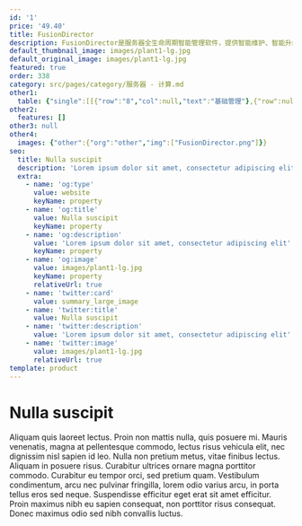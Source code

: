 ```yaml
---
id: '1'
price: '49.40'
title: FusionDirector
description: FusionDirector是服务器全生命周期智能管理软件，提供智能维护、智能升级、智能发现、智能节能和智能部署五大智能管理功能，运维效率提升30%，实时可视化界面为客户提供极致体验
default_thumbnail_image: images/plant1-lg.jpg
default_original_image: images/plant1-lg.jpg
featured: true
order: 338
category: src/pages/category/服务器 - 计算.md
other1: 
  table: {"single":[[{"row":"8","col":null,"text":"基础管理"},{"row":null,"col":null,"text":"华为服务器型号"},{"row":null,"col":null,"text":"支持华为服务器主流型号"}],[{"row":null,"col":null,"text":"非华为服务器型号"},{"row":null,"col":null,"text":"支持非华为服务器主流型号"}],[{"row":null,"col":null,"text":"告警监控"},{"row":null,"col":null,"text":"7x24小时告警远程监控和自动创建问题单"}],[{"row":null,"col":null,"text":"可视化"},{"row":null,"col":null,"text":"3D数据模型，可视化展示数据中心和机柜的异常设备、空间、温度、功耗、年限等信息。"}],[{"row":null,"col":null,"text":"设备管理规模"},{"row":null,"col":null,"text":"单套：12000机架或200框 E9000\n分级：可级联256套，管理规模达300万台（256*12000台）。"}],[{"row":null,"col":null,"text":"组网约束"},{"row":null,"col":null,"text":"支持IPV4、IPV6组网"}],[{"row":null,"col":null,"text":"分辨率"},{"row":null,"col":null,"text":"推荐显示分辨率：1920*1080/1680*1050"}],[{"row":null,"col":null,"text":"浏览器"},{"row":null,"col":null,"text":"Google Chrome、Mozilla Firefox、Safari、Microsoft Edge"}],[{"row":"5","col":null,"text":"智能运维"},{"row":null,"col":null,"text":"智能维护"},{"row":null,"col":null,"text":"实现高达93%准确率的诊断率；AI内存故障自愈技术，覆盖宕机场景达85.44%，实现预诊愈一体化，降低50%宕机率；AI硬盘故障预测技术，可提前 7-30天预警硬盘风险。"}],[{"row":null,"col":null,"text":"智能升级"},{"row":null,"col":null,"text":"一次制定策略，一键批量升级，提高运维质量，降低运维成本，升级效率提升20倍。"}],[{"row":null,"col":null,"text":"智能节能"},{"row":null,"col":null,"text":"DEMT 2.0 整机能效比提升18%，每万台服务器年节省OPEX约值400台服务器。"}],[{"row":null,"col":null,"text":"智能发现"},{"row":null,"col":null,"text":"实现服务器资产自动盘点，准确率100%，秒级输出盘点报告，实时轨迹可视化追踪，提高空间利用率，对比人工盘点效益，每1000个机柜每年节省约10万美金。"}],[{"row":null,"col":null,"text":"智能部署"},{"row":null,"col":null,"text":"支持主流操作系统部署，从硬件规划到上层软件实现10倍上线效率，自动化配置、纳管、OS部署能力实现100台/天。"}],[{"row":null,"col":null,"text":"能力开放"},{"row":null,"col":null,"text":"能力开放"},{"row":null,"col":null,"text":"提供遵循RESTful协议的北向API接口，包括基础管理和智能运维等接口，大幅度简化与第三方系统的集成，缩短业务上线时间。"}]]}
other2:
  features: []
other3: null
other4:
  images: {"other":{"org":"other","img":["FusionDirector.png"]}}
seo:
  title: Nulla suscipit
  description: 'Lorem ipsum dolor sit amet, consectetur adipiscing elit'
  extra:
    - name: 'og:type'
      value: website
      keyName: property
    - name: 'og:title'
      value: Nulla suscipit
      keyName: property
    - name: 'og:description'
      value: 'Lorem ipsum dolor sit amet, consectetur adipiscing elit'
      keyName: property
    - name: 'og:image'
      value: images/plant1-lg.jpg
      keyName: property
      relativeUrl: true
    - name: 'twitter:card'
      value: summary_large_image
    - name: 'twitter:title'
      value: Nulla suscipit
    - name: 'twitter:description'
      value: 'Lorem ipsum dolor sit amet, consectetur adipiscing elit'
    - name: 'twitter:image'
      value: images/plant1-lg.jpg
      relativeUrl: true
template: product
---
```


# Nulla suscipit

Aliquam quis laoreet lectus. Proin non mattis nulla, quis posuere mi. Mauris venenatis, magna at pellentesque commodo, lectus risus vehicula elit, nec dignissim nisl sapien id leo. Nulla non pretium metus, vitae finibus lectus. Aliquam in posuere risus. Curabitur ultrices ornare magna porttitor commodo. Curabitur eu tempor orci, sed pretium quam. Vestibulum condimentum, arcu nec pulvinar fringilla, lorem odio varius arcu, in porta tellus eros sed neque. Suspendisse efficitur eget erat sit amet efficitur. Proin maximus nibh eu sapien consequat, non porttitor risus consequat. Donec maximus odio sed nibh convallis luctus.